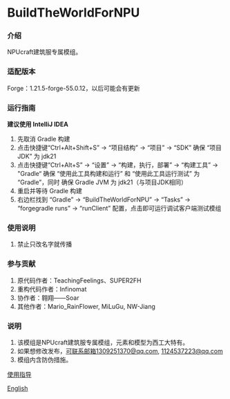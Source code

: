 # BuildTheWorldForNPU

### 介绍
NPUcraft建筑服专属模组。

### 适配版本
Forge：1.21.5-forge-55.0.12，以后可能会有更新

### 运行指南
**建议使用 IntelliJ IDEA**
1. 先取消 Gradle 构建
2. 点击快捷键“Ctrl+Alt+Shift+S” -> “项目结构” -> “项目” -> “SDK” 确保 “项目JDK” 为 jdk21
3. 点击快捷键“Ctrl+Alt+S” -> “设置”  -> “构建，执行，部署” -> “构建工具” -> "Gradle“ 确保 “使用此工具构建和运行” 和 “使用此工具运行测试” 为 “Gradle”，同时 确保 Gradle JVM 为 jdk21（与项目JDK相同）
4. 重启并等待 Gradle 构建
5. 右边栏找到 “Gradle” -> “BuildTheWorldForNPU”  -> “Tasks” -> “forgegradle runs” -> “runClient” 配置，点击即可运行调试客户端测试模组

### 使用说明

1.  禁止只改名字就传播

### 参与贡献

1.  原代码作者：TeachingFeelings、SUPER2FH
2.  重构代码作者：Infinomat
3.  协作者：翱翔——Soar
4.  其他作者：Mario_RainFlower, MiLuGu, NW-Jiang

### 说明

1.  该模组是NPUcraft建筑服专属模组，元素和模型为西工大特有。
2.  如果想修改发布，可联系邮箱1309251370@qq.com, 1124537223@qq.com
3.  模组内含防伪措施。

[使用指导](Instructions.zh_cn.md)


[English](README.en_us.md)